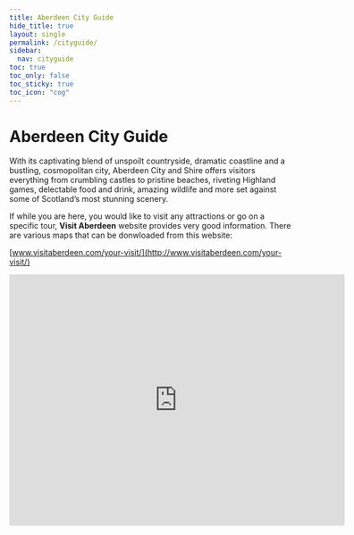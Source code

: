 ```yaml
---
title: Aberdeen City Guide
hide_title: true
layout: single
permalink: /cityguide/
sidebar:
  nav: cityguide
toc: true
toc_only: false
toc_sticky: true
toc_icon: "cog"
---
```


<h1>Aberdeen City Guide</h1>

With its captivating blend of unspoilt countryside, dramatic coastline and a bustling, cosmopolitan city, Aberdeen City and Shire offers visitors everything from crumbling castles to pristine beaches, riveting Highland games, delectable food and drink, amazing wildlife and more set against some of Scotland’s most stunning scenery.

If while you are here, you would like to visit any attractions or go on a specific tour, **Visit Aberdeen** website provides very good information. There are various maps that can be donwloaded from this website:

[www.visitaberdeen.com/your-visit/](http://www.visitaberdeen.com/your-visit/)

<iframe src="https://www.google.com/maps/embed?pb=!1m16!1m12!1m3!1d8657.616839927729!2d-2.0986139448631045!3d57.14724733430954!2m3!1f0!2f0!3f0!3m2!1i1024!2i768!4f13.1!2m1!1sattractions+near+City+Center%2C+aberdeen!5e0!3m2!1sen!2suk!4v1426175946109" width="600" height="450" frameborder="0" style="border:0"></iframe>
